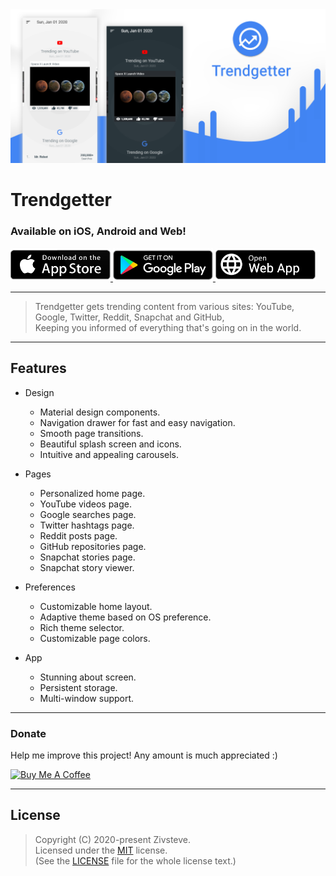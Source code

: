 <img src="./.github/images/showcase.png" alt="Showcase">

# Trendgetter

### Available on iOS, Android and Web!

<a href="https://tgetter.com/ios" target="_blank">
  <img src="./.github/images/app-store-badge.png" alt="App Store" width="160">
</a>
<a href="https://tgetter.com/android" target="_blank">
  <img src="./.github/images/google-play-badge.png" alt="Google Play" width="160">
</a>
<a href="https://tgetter.com/web" target="_blank">
  <img src="./.github/images/web-app-badge.png" alt="Web App" width="160">
</a>

---

> Trendgetter gets trending content from various sites: YouTube, Google, Twitter, Reddit, Snapchat and GitHub,  
> Keeping you informed of everything that's going on in the world.

---

## Features

- Design

  - Material design components.
  - Navigation drawer for fast and easy navigation.
  - Smooth page transitions.
  - Beautiful splash screen and icons.
  - Intuitive and appealing carousels.

- Pages

  - Personalized home page.
  - YouTube videos page.
  - Google searches page.
  - Twitter hashtags page.
  - Reddit posts page.
  - GitHub repositories page.
  - Snapchat stories page.
  - Snapchat story viewer.

- Preferences

  - Customizable home layout.
  - Adaptive theme based on OS preference.
  - Rich theme selector.
  - Customizable page colors.

- App

  - Stunning about screen.
  - Persistent storage.
  - Multi-window support.

---

### Donate

Help me improve this project! Any amount is much appreciated :)

<a href="https://www.buymeacoffee.com/YkncqEs" target="_blank">
  <img src="https://cdn.buymeacoffee.com/buttons/default-blue.png" alt="Buy Me A Coffee" width="217" height="51">
</a>

---

## License

> Copyright (C) 2020-present Zivsteve.  
> Licensed under the [MIT](https://opensource.org/licenses/MIT) license.  
> (See the [LICENSE](https://github.com/Zivsteve/trendgetter-api/blob/master/LICENSE) file for the whole license text.)

